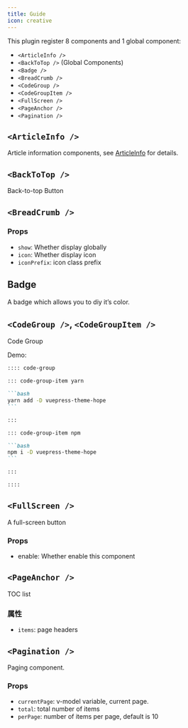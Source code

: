 ```yaml
---
title: Guide
icon: creative
---
```


This plugin register 8 components and 1 global component:

- `<ArticleInfo />`
- `<BackToTop />` (Global Components)
- `<Badge />`
- `<BreadCrumb />`
- `<CodeGroup />`
- `<CodeGroupItem />`
- `<FullScreen />`
- `<PageAnchor />`
- `<Pagination />`

## `<ArticleInfo />`

Article information components, see [ArticleInfo](./article-info.md) for details.

## `<BackToTop />`

Back-to-top Button

## `<BreadCrumb />`

### Props

- `show`: Whether display globally
- `icon`: Whether display icon
- `iconPrefix`: icon class prefix

## Badge

A badge which allows you to diy it’s color.

## `<CodeGroup />`, `<CodeGroupItem />`

Code Group

Demo:

````md
:::: code-group

::: code-group-item yarn

```bash
yarn add -D vuepress-theme-hope
```

:::

::: code-group-item npm

```bash
npm i -D vuepress-theme-hope
```

:::

::::
````

## `<FullScreen />`

A full-screen button

### Props

- enable: Whether enable this component

## `<PageAnchor />`

TOC list

### 属性

- `items`: page headers

## `<Pagination />`

Paging component.

### Props

- `currentPage`: v-model variable, current page.
- `total`: total number of items
- `perPage`: number of items per page, default is 10
